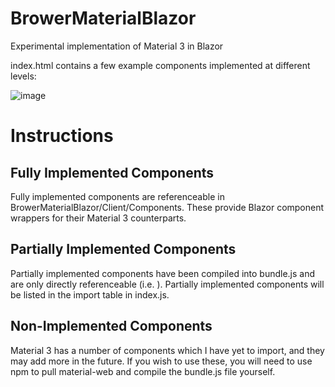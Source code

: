 # BrowerMaterialBlazor
Experimental implementation of Material 3 in Blazor


index.html contains a few example components implemented at different levels:

![image](https://github.com/camelCase12/BrowerMaterialBlazor/assets/14899204/84af1694-1846-454d-816a-132edc35f595)

# Instructions

## Fully Implemented Components

Fully implemented components are referenceable in BrowerMaterialBlazor/Client/Components. These provide Blazor component wrappers for their Material 3 counterparts.

## Partially Implemented Components

Partially implemented components have been compiled into bundle.js and are only directly referenceable (i.e. <md-tonal-button/>). Partially implemented components will be listed in the import table in index.js.

## Non-Implemented Components

Material 3 has a number of components which I have yet to import, and they may add more in the future. If you wish to use these, you will need to use npm to pull material-web and compile the bundle.js file yourself.
